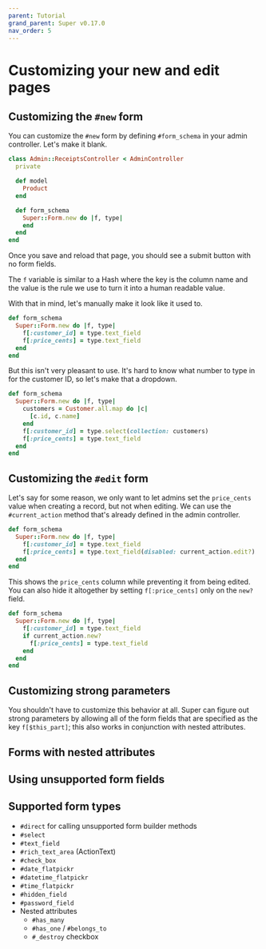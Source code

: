 ```yaml
---
parent: Tutorial
grand_parent: Super v0.17.0
nav_order: 5
---
```

# Customizing your new and edit pages

## Customizing the `#new` form

You can customize the `#new` form by defining `#form_schema` in your admin controller. Let's make it blank.

```ruby
class Admin::ReceiptsController < AdminController
  private

  def model
    Product
  end

  def form_schema
    Super::Form.new do |f, type|
    end
  end
end
```

Once you save and reload that page, you should see a submit button with no form fields.

The `f` variable is similar to a Hash where the key is the column name and the value is the rule we use to turn it into a human readable value.

With that in mind, let's manually make it look like it used to.

```ruby
def form_schema
  Super::Form.new do |f, type|
    f[:customer_id] = type.text_field
    f[:price_cents] = type.text_field
  end
end
```

But this isn't very pleasant to use. It's hard to know what number to type in for the customer ID, so let's make that a dropdown.

```ruby
def form_schema
  Super::Form.new do |f, type|
    customers = Customer.all.map do |c|
      [c.id, c.name]
    end
    f[:customer_id] = type.select(collection: customers)
    f[:price_cents] = type.text_field
  end
end
```

## Customizing the `#edit` form

Let's say for some reason, we only want to let admins set the `price_cents` value when creating a record, but not when editing. We can use the `#current_action` method that's already defined in the admin controller.

```ruby
def form_schema
  Super::Form.new do |f, type|
    f[:customer_id] = type.text_field
    f[:price_cents] = type.text_field(disabled: current_action.edit?)
  end
end
```

This shows the `price_cents` column while preventing it from being edited. You can also hide it altogether by setting `f[:price_cents]` only on the `new?` field.

```ruby
def form_schema
  Super::Form.new do |f, type|
    f[:customer_id] = type.text_field
    if current_action.new?
      f[:price_cents] = type.text_field
    end
  end
end
```

## Customizing strong parameters

You shouldn't have to customize this behavior at all. Super can figure out strong parameters by allowing all of the form fields that are specified as the key `f[$this_part]`; this also works in conjunction with nested attributes.

## Forms with nested attributes

## Using unsupported form fields

## Supported form types

* `#direct` for calling unsupported form builder methods
* `#select`
* `#text_field`
* `#rich_text_area` (ActionText)
* `#check_box`
* `#date_flatpickr`
* `#datetime_flatpickr`
* `#time_flatpickr`
* `#hidden_field`
* `#password_field`
* Nested attributes
    * `#has_many`
    * `#has_one` / `#belongs_to`
    * `#_destroy` checkbox
